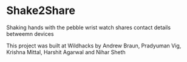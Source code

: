 Shake2Share
===========

Shaking hands with the pebble wrist watch shares contact details betweemn devices

This project was built at Wildhacks by Andrew Braun, Pradyuman Vig, Krishna Mittal, Harshit Agarwal and Nihar Sheth
